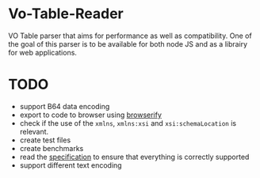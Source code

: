 # Vo-Table-Reader

VO Table parser that aims for performance as well as compatibility. One of the goal of this parser is to be available for both node JS and as a librairy for web applications.

# TODO

- support B64 data encoding
- export to code to browser using [browserify](https://browserify.org/)
- check if the use of the `xmlns`, `xmlns:xsi` and `xsi:schemaLocation` is relevant.
- create test files
- create benchmarks
- read the [specification](http://cdsweb.u-strasbg.fr/doc-cds/VOTable/) to ensure that everything is correctly supported
- support different text encoding